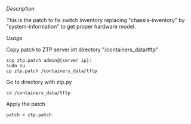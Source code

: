*Description*

This is the patch to fix switch inventory
replacing "chassis-inventory" by "system-information"
to get proper hardware model.

*Usage*

Copy patch to ZTP server int directory "/containers_data/tftp"

```
scp ztp.patch admin@[server ip]:
sudo su
cp ztp.patch /containers_data/tftp
```
Go to directory with ztp.py

```
cd /containers_data/tftp
```

Apply the patch

```
patch < ztp.patch
```
